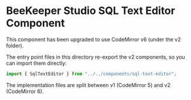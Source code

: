 # BeeKeeper Studio SQL Text Editor Component

This component has been upgraded to use CodeMirror v6 (under the v2 folder).

The entry point files in this directory re-export the v2 components, so you can import them directly:

```js
import { SqlTextEditor } from "../../components/sql-text-editor"; 
```

The implementation files are split between v1 (CodeMirror 5) and v2 (CodeMirror 6).